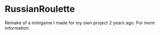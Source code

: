 # RussianRoulette
Remake of a minigame I made for my own project 2 years ago.
For more information: 
